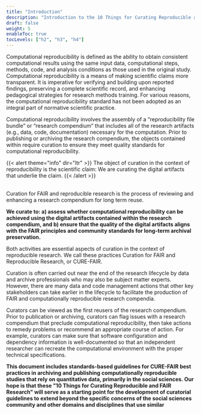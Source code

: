 ```yaml
---
title: "Introduction"
description: "Introduction to the 10 Things for Curating Reproducible and FAIR Research"
draft: false
weight: 5
enableToc: true
tocLevels: ["h2", "h3", "h4"]
---
```

Computational reproducibility is defined as the ability to obtain consistent computational results using the same input data, computational steps, methods, code, and analysis conditions as those used in the original study. Computational reproducibility is a means of making scientific claims more transparent. It is imperative for verifying and building upon reported findings, preserving a complete scientific record, and enhancing pedagogical strategies for research methods training. For various reasons, the computational reproducibility standard has not been adopted as an integral part of normative scientific practice. 

Computational reproducibility involves the assembly of a “reproducibility file bundle” or “research compendium” that includes all of the research artifacts (e.g., data, code, documentation) necessary for the computation. Prior to publishing or archiving the research compendium, the objects contained within require curation to ensure they meet quality standards for computational reproducibility. 

{{< alert theme="info" dir="ltr" >}} 
The object of curation in the context of reproducibility is the scientific claim: We are curating the digital artifacts that underlie the claim.
{{< /alert >}}

<br>Curation for FAIR and reproducible research is the process of reviewing and enhancing a research compendium for long term reuse. 

**We curate to: a) assess whether computational reproducibility can be achieved using the digital artifacts contained within the research compendium, and b) ensure that the quality of the digital artifacts aligns with the FAIR principles and community standards for long-term archival preservation.** 

Both activities are essential aspects of curation in the context of reproducible research. We call these practices Curation for FAIR and Reproducible Research, or CURE-FAIR.

Curation is often carried out near the end of the research lifecycle by data and archive professionals who may also be subject matter experts. However, there are many data and code management actions that other key stakeholders can take earlier in the lifecycle to facilitate the production of FAIR and computationally reproducible research compendia. 

Curators can be viewed as the first reusers of the research compendium. Prior to publication or archiving, curators can flag issues with a research compendium that preclude computational reproducibility, then take actions to remedy problems or recommend an appropriate course of action. For example, curators can make sure that software configuration and dependency information is well-documented so that an independent researcher can recreate the computational environment with the proper technical specifications. 

**This document includes standards-based guidelines for CURE-FAIR best practices in archiving and publishing computationally reproducible studies that rely on quantitative data, primarily in the social sciences. Our hope is that these "10 Things for Curating Reproducible and FAIR Research" will serve as a starting point for the development of curatorial guidelines to extend beyond the specific concerns of the social sciences community and other domains and disciplines that use similar** 
